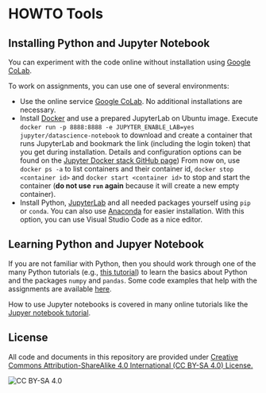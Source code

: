 <!-- #region -->
# HOWTO Tools

## Installing Python and Jupyter Notebook

You can experiment with the code online without installation using 
[Google CoLab](https://colab.research.google.com/github/mhahsler/CS7320-AI/).

To work on assignments, you can use one of several environments: 
* Use the online service [Google CoLab](https://colab.research.google.com). No additional installations are necessary.
* Install [Docker](https://www.docker.com/products/docker-desktop) and 
use a prepared JupyterLab on Ubuntu image.
Execute `docker run -p 8888:8888 -e JUPYTER_ENABLE_LAB=yes jupyter/datascience-notebook` to download and create a container that runs
JupyterLab and bookmark the link (including the login token) that you get during installation. 
Details and configuration options can be found on the [Jupyter Docker stack GitHub page](https://github.com/jupyter/docker-stacks)) 
From now on, use `docker ps -a` to list containers and their container id, `docker stop <container id>` and `docker start <container id>` to stop and start the container (**do not use `run` again** because it will create a new empty container).
* Install Python, [JupyterLab](https://jupyter.org/) and all needed packages yourself using `pip` or `conda`. You can
also use [Anaconda](https://anaconda.org/) for easier installation. With this option, you can use
Visual Studio Code as a nice editor.

## Learning Python and Jupyer Notebook

If you are not familiar with Python, then you should work through one of the many Python tutorials (e.g., [this tutorial](https://www.w3schools.com/python/default.asp)) to learn the basics about Python and the packages `numpy` and `pandas`. Some code examples that help with the assignments are available [here](.).

How to use Jupyter notebooks is covered in many online tutorials like the [Jupyer notebook tutorial](https://www.dataquest.io/blog/jupyter-notebook-tutorial/).


## License
All code and documents in this repository are provided under [Creative Commons Attribution-ShareAlike 4.0 International (CC BY-SA 4.0) License.](https://creativecommons.org/licenses/by-sa/4.0/)

![CC BY-SA 4.0](https://licensebuttons.net/l/by-sa/3.0/88x31.png)
<!-- #endregion -->
